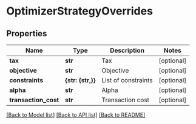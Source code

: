 # OptimizerStrategyOverrides


## Properties
Name | Type | Description | Notes
------------ | ------------- | ------------- | -------------
**tax** | **str** | Tax | [optional] 
**objective** | **str** | Objective | [optional] 
**constraints** | **{str: (str,)}** | List of constraints | [optional] 
**alpha** | **str** | Alpha | [optional] 
**transaction_cost** | **str** | Transaction cost | [optional] 

[[Back to Model list]](../README.md#documentation-for-models) [[Back to API list]](../README.md#documentation-for-api-endpoints) [[Back to README]](../README.md)


